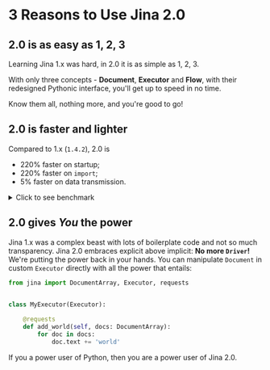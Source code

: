 # 3 Reasons to Use Jina 2.0

## 2.0 is as easy as 1, 2, 3

Learning Jina 1.x was hard, in 2.0 it is as simple as 1, 2, 3.

With only three concepts - **Document**, **Executor** and **Flow**, with their redesigned Pythonic interface, you'll get up
to speed in no time.

Know them all, nothing more, and you're good to go!

## 2.0 is faster and lighter

Compared to 1.x (`1.4.2`), 2.0 is

- 220% faster on startup;
- 220% faster on `import`;
- 5% faster on data transmission.

<details>
<summary>Click to see benchmark</summary>

#### `jina -v`

<table>
<tr>
<td>
<b>2.0.0rc1</b>
</td>
</tr>
<tr>
<td>

```console
Benchmark #1: jina -v
  Time (mean ± σ):     641.3 ms ±   4.7 ms    [User: 575.8 ms, System: 823.0 ms]
  Range (min … max):   635.5 ms … 650.4 ms    10 runs
```

</td>
</tr>
<tr>
<td>
<b>1.4.2</b>
</td>
</tr>
<tr>
<td>

```console
Benchmark #1: jina -v
  Time (mean ± σ):      1.419 s ±  0.251 s    [User: 1.294 s, System: 1.172 s]
  Range (min … max):    1.285 s …  2.040 s    10 runs     
```

</td>
</tr>
</table>

#### `python -c "from jina import Document, Flow, Executor"`

<table>
<tr>
<td>
<b>2.0.0rc1</b>
</td>
</tr>
<tr>
<td>

```console
Benchmark #1: python -c "from jina import Document, Flow, Executor"
  Time (mean ± σ):     532.0 ms ±   6.5 ms    [User: 431.3 ms, System: 543.4 ms]
  Range (min … max):   522.7 ms … 544.0 ms    10 runs
```

</td>
</tr>
<tr>
<td>
<b>1.4.2</b>
</td>
</tr>
<tr>
<td>

```console
Benchmark #1: python -c "from jina import Document, Flow, Executor"
  Time (mean ± σ):      1.209 s ±  0.021 s    [User: 1.085 s, System: 1.085 s]
  Range (min … max):    1.192 s …  1.248 s    10 runs
```

</td>
</tr>
</table>

#### Creating a Flow

```python
from jina import Flow
from tests import random_docs

f = Flow().add().add().add().add()

with f:
    f.index(random_docs(10000))
```

<table>
<tr>
<td>
<b>2.0.0rc1</b>
</td>
</tr>
<tr>
<td>

```console
✅ done in ⏱ 8 seconds 🐎 1194.1/s
```

</td>
</tr>
<tr>
<td>
<b>1.4.2</b>
</td>
</tr>
<tr>
<td>

```console
✅ done in ⏱ 8 seconds 🐎 1127.9/s
```

</td>
</tr>
</table>

</details>

## 2.0 gives *You* the power

Jina 1.x was a complex beast with lots of boilerplate code and not so much transparency. Jina 2.0 embraces explicit
above implicit: **No more `Driver`!** We're putting the power back in your hands. You can manipulate `Document` in
custom `Executor` directly with all the power that entails:

```python
from jina import DocumentArray, Executor, requests


class MyExecutor(Executor):
    
    @requests
    def add_world(self, docs: DocumentArray):
        for doc in docs:
            doc.text += 'world'
```

If you a power user of Python, then you are a power user of Jina 2.0.